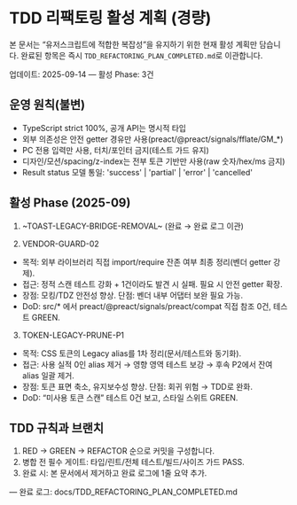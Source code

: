 # TDD 리팩토링 활성 계획 (경량)

본 문서는 “유저스크립트에 적합한 복잡성”을 유지하기 위한 현재 활성 계획만
담습니다. 완료된 항목은 즉시 `TDD_REFACTORING_PLAN_COMPLETED.md`로 이관합니다.

업데이트: 2025-09-14 — 활성 Phase: 3건

## 운영 원칙(불변)

- TypeScript strict 100%, 공개 API는 명시적 타입
- 외부 의존성은 안전 getter 경유만 사용(preact/@preact/signals/fflate/GM\_\*)
- PC 전용 입력만 사용, 터치/포인터 금지(테스트 가드 유지)
- 디자인/모션/spacing/z-index는 전부 토큰 기반만 사용(raw 숫자/hex/ms 금지)
- Result status 모델 통일: 'success' | 'partial' | 'error' | 'cancelled'

## 활성 Phase (2025-09)

1. ~TOAST-LEGACY-BRIDGE-REMOVAL~ (완료 → 완료 로그 이관)

<!-- 2. SIGNALS-SAFE-FACTORY: 완료되어 완료 로그로 이동 -->

2. VENDOR-GUARD-02

- 목적: 외부 라이브러리 직접 import/require 잔존 여부 최종 정리(벤더 getter
  강제).
- 접근: 정적 스캔 테스트 강화 + 1건이라도 발견 시 실패. 필요 시 안전 getter
  확장.
- 장점: 모킹/TDZ 안전성 향상. 단점: 벤더 내부 어댑터 보완 필요 가능.
- DoD: src/\* 에서 preact/@preact/signals/preact/compat 직접 참조 0건, 테스트
  GREEN.

3. TOKEN-LEGACY-PRUNE-P1

- 목적: CSS 토큰의 Legacy alias를 1차 정리(문서/테스트와 동기화).
- 접근: 사용 실적 0인 alias 제거 → 영향 영역 테스트 보강 → 후속 P2에서 잔여
  alias 일괄 제거.
- 장점: 토큰 표면 축소, 유지보수성 향상. 단점: 회귀 위험 → TDD로 완화.
- DoD: “미사용 토큰 스캔” 테스트 0건 보고, 스타일 스위트 GREEN.

<!-- 5. PHYS-REMOVE-LEGACY-ICON-DIR: 완료되어 완료 로그로 이동 -->

## TDD 규칙과 브랜치

1. RED → GREEN → REFACTOR 순으로 커밋을 구성합니다.
2. 병합 전 필수 게이트: 타입/린트/전체 테스트/빌드/사이즈 가드 PASS.
3. 완료 시: 본 문서에서 제거하고 완료 로그에 1줄 요약 추가.

— 완료 로그: docs/TDD_REFACTORING_PLAN_COMPLETED.md
